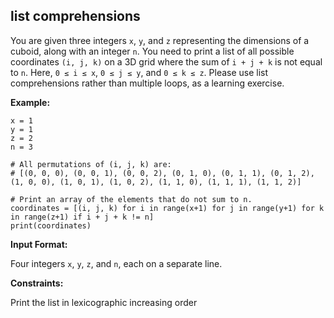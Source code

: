 <h2>list comprehensions</h2>

<p>You are given three integers <code>x</code>, <code>y</code>, and <code>z</code> representing the dimensions of a cuboid, along with an integer <code>n</code>. You need to print a list of all possible coordinates <code>(i, j, k)</code> on a 3D grid where the sum of <code>i + j + k</code> is not equal to <code>n</code>. Here, <code>0 ≤ i ≤ x</code>, <code>0 ≤ j ≤ y</code>, and <code>0 ≤ k ≤ z</code>. Please use list comprehensions rather than multiple loops, as a learning exercise.</p>

<p><strong>Example:</strong></p>

<pre><code>x = 1
y = 1
z = 2
n = 3

# All permutations of (i, j, k) are:
# [(0, 0, 0), (0, 0, 1), (0, 0, 2), (0, 1, 0), (0, 1, 1), (0, 1, 2), (1, 0, 0), (1, 0, 1), (1, 0, 2), (1, 1, 0), (1, 1, 1), (1, 1, 2)]

# Print an array of the elements that do not sum to n.
coordinates = [(i, j, k) for i in range(x+1) for j in range(y+1) for k in range(z+1) if i + j + k != n]
print(coordinates)
</code></pre>

<p><strong>Input Format:</strong></p>

<p>Four integers <code>x</code>, <code>y</code>, <code>z</code>, and <code>n</code>, each on a separate line.</p>

<p><strong>Constraints:</strong></p>

<p>Print the list in lexicographic increasing order
</p>

